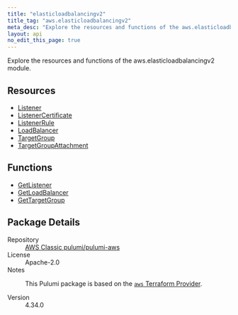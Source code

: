 ```yaml
---
title: "elasticloadbalancingv2"
title_tag: "aws.elasticloadbalancingv2"
meta_desc: "Explore the resources and functions of the aws.elasticloadbalancingv2 module."
layout: api
no_edit_this_page: true
---
```


<!-- WARNING: this file was generated by Pulumi Docs Generator. -->
<!-- Do not edit by hand unless you're certain you know what you are doing! -->

Explore the resources and functions of the aws.elasticloadbalancingv2 module.

<h2 id="resources">Resources</h2>
<ul class="api">
    <li><a href="listener/" title="Listener"><span class="api-symbol api-symbol--resource"></span>Listener</a></li>
    <li><a href="listenercertificate/" title="ListenerCertificate"><span class="api-symbol api-symbol--resource"></span>ListenerCertificate</a></li>
    <li><a href="listenerrule/" title="ListenerRule"><span class="api-symbol api-symbol--resource"></span>ListenerRule</a></li>
    <li><a href="loadbalancer/" title="LoadBalancer"><span class="api-symbol api-symbol--resource"></span>LoadBalancer</a></li>
    <li><a href="targetgroup/" title="TargetGroup"><span class="api-symbol api-symbol--resource"></span>TargetGroup</a></li>
    <li><a href="targetgroupattachment/" title="TargetGroupAttachment"><span class="api-symbol api-symbol--resource"></span>TargetGroupAttachment</a></li>
</ul>

<h2 id="functions">Functions</h2>
<ul class="api">
    <li><a href="getlistener/" title="GetListener"><span class="api-symbol api-symbol--function"></span>GetListener</a></li>
    <li><a href="getloadbalancer/" title="GetLoadBalancer"><span class="api-symbol api-symbol--function"></span>GetLoadBalancer</a></li>
    <li><a href="gettargetgroup/" title="GetTargetGroup"><span class="api-symbol api-symbol--function"></span>GetTargetGroup</a></li>
</ul>

<h2 id="package-details">Package Details</h2>
<dl class="package-details">
	<dt>Repository</dt>
	<dd><a href="https://github.com/pulumi/pulumi-aws">AWS Classic pulumi/pulumi-aws</a></dd>
	<dt>License</dt>
	<dd>Apache-2.0</dd>
	<dt>Notes</dt>
	<dd><p>This Pulumi package is based on the <a href="https://github.com/hashicorp/terraform-provider-aws"><code>aws</code> Terraform Provider</a>.</p>
</dd>
	<dt>Version</dt>
	<dd>4.34.0</dd>
</dl>

